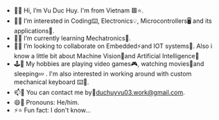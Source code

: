 - 👋🤠 Hi, I’m Vu Duc Huy. I'm from Vietnam 🟥⭐.
- 👀🥽 I’m interested in Coding⌨️, Electronics💡, Microcontrollers🖥️ and its applications🌃.
- 🌱📖 I’m currently learning Mechatronics🤖.
- 💞️🤝 I’m looking to collaborate on Embedded⚡and IOT systems🛜. Also i know a little bit about Machine Vision👀and Artificial Intelligence🤖
- 🕹️🏐 My hobbies are playing video games🎮, watching movies🍿and sleeping💤 . I'm also interested in working around with custom mechanical keyboard ⌨️🔨.
- 📫📧 You can contact me by📮duchuyvu03.work@gmail.com.
- 😄👦 Pronouns: He/him.
- ⚡⭐ Fun fact: I don't know...

<!---
DucHuyVu03/DucHuyVu03 is a ✨ special ✨ repository because its `README.md` (this file) appears on your GitHub profile.
You can click the Preview link to take a look at your changes.
--->
